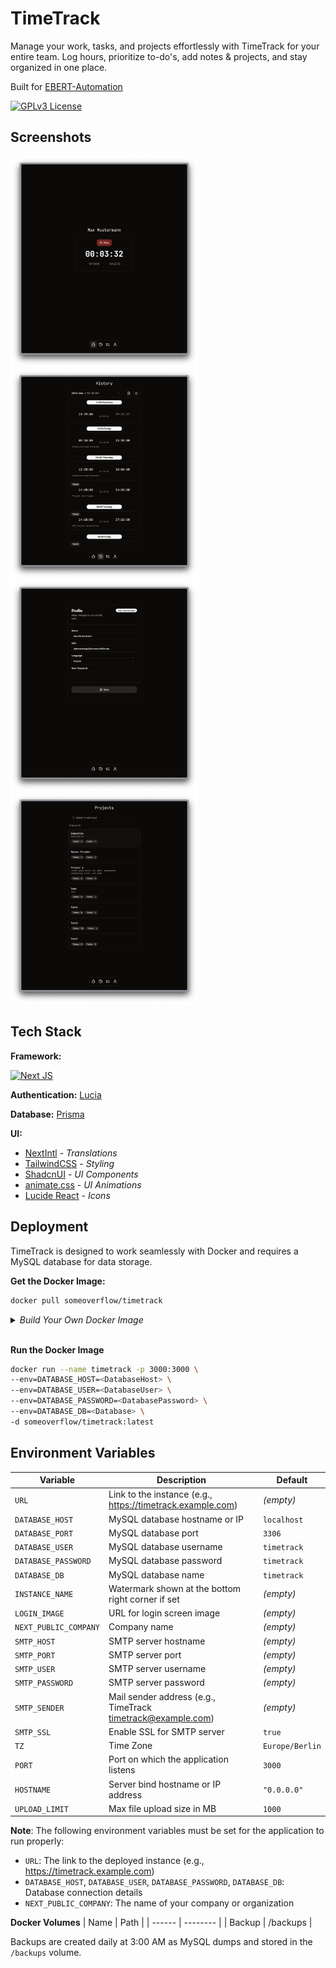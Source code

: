 # TimeTrack

Manage your work, tasks, and projects effortlessly with TimeTrack for your
entire team. Log hours, prioritize to-do's, add notes & projects, and stay
organized in one place.

Built for [EBERT-Automation](https://ebert-automation.de/)

[![GPLv3 License](https://img.shields.io/badge/License-GPL%20v3-yellow.svg)](https://opensource.org/licenses/)

## Screenshots

<div>
  <img src="https://github.com/someoverflow/timetrack/blob/e5e8f48be97b05f35e1cb0b4a276b38b82ec6204/screenshots/Home.png" width="300">
  <img src="https://github.com/someoverflow/timetrack/blob/e5e8f48be97b05f35e1cb0b4a276b38b82ec6204/screenshots/History.png" width="300">
  <img src="https://github.com/someoverflow/timetrack/blob/e5e8f48be97b05f35e1cb0b4a276b38b82ec6204/screenshots/Profile.png" width="300">
  <img src="https://github.com/someoverflow/timetrack/blob/e5e8f48be97b05f35e1cb0b4a276b38b82ec6204/screenshots/Projects.png" width="300">
</div>

## Tech Stack

**Framework:**

[![Next JS](https://img.shields.io/badge/Next-black?style=for-the-badge&logo=next.js&logoColor=white)](https://nextjs.org/)

**Authentication:** [Lucia](https://lucia-auth.com/)

**Database:** [Prisma](https://www.prisma.io/)

**UI:**

- [NextIntl](https://next-intl-docs.vercel.app/) - _Translations_
- [TailwindCSS](https://tailwindcss.com/) - _Styling_
- [ShadcnUI](https://ui.shadcn.com/) - _UI Components_
- [animate.css](https://animate.style/) - _UI Animations_
- [Lucide React](https://lucide.dev/guide/packages/lucide-react) - _Icons_

## Deployment

TimeTrack is designed to work seamlessly with Docker and requires a MySQL database for data storage.

**Get the Docker Image:**

```bash
docker pull someoverflow/timetrack
```

<details>
<summary><i>Build Your Own Docker Image</i></summary>
<br>
<pre>
docker buildx create --name somebuilder
docker buildx use somebuilder
docker buildx inspect --bootstrap
docker buildx build --platform linux/amd64,linux/arm64 -t someoverflow/timetrack:dev .
</pre>
</details>
<br>

**Run the Docker Image**

```bash
docker run --name timetrack -p 3000:3000 \
--env=DATABASE_HOST=<DatabaseHost> \
--env=DATABASE_USER=<DatabaseUser> \
--env=DATABASE_PASSWORD=<DatabasePassword> \
--env=DATABASE_DB=<Database> \
-d someoverflow/timetrack:latest
```

## Environment Variables

| Variable              | Description                                                   | Default         |
| --------------------- | ------------------------------------------------------------- | --------------- |
| `URL`                 | Link to the instance (e.g., https://timetrack.example.com)    | _(empty)_       |
| `DATABASE_HOST`       | MySQL database hostname or IP                                 | `localhost`     |
| `DATABASE_PORT`       | MySQL database port                                           | `3306`          |
| `DATABASE_USER`       | MySQL database username                                       | `timetrack`     |
| `DATABASE_PASSWORD`   | MySQL database password                                       | `timetrack`     |
| `DATABASE_DB`         | MySQL database name                                           | `timetrack`     |
| `INSTANCE_NAME`       | Watermark shown at the bottom right corner if set             | _(empty)_       |
| `LOGIN_IMAGE`         | URL for login screen image                                    | _(empty)_       |
| `NEXT_PUBLIC_COMPANY` | Company name                                                  | _(empty)_       |
| `SMTP_HOST`           | SMTP server hostname                                          | _(empty)_       |
| `SMTP_PORT`           | SMTP server port                                              | _(empty)_       |
| `SMTP_USER`           | SMTP server username                                          | _(empty)_       |
| `SMTP_PASSWORD`       | SMTP server password                                          | _(empty)_       |
| `SMTP_SENDER`         | Mail sender address (e.g., TimeTrack <timetrack@example.com>) | _(empty)_       |
| `SMTP_SSL`            | Enable SSL for SMTP server                                    | `true`          |
| `TZ`                  | Time Zone                                                     | `Europe/Berlin` |
| `PORT`                | Port on which the application listens                         | `3000`          |
| `HOSTNAME`            | Server bind hostname or IP address                            | `"0.0.0.0"`     |
| `UPLOAD_LIMIT`        | Max file upload size in MB                                    | `1000`          |

**Note**: The following environment variables must be set for the application to run properly:

- `URL`: The link to the deployed instance (e.g., https://timetrack.example.com)
- `DATABASE_HOST`, `DATABASE_USER`, `DATABASE_PASSWORD`, `DATABASE_DB`: Database connection details
- `NEXT_PUBLIC_COMPANY`: The name of your company or organization

**Docker Volumes**
| Name | Path |
| ------ | -------- |
| Backup | /backups |

Backups are created daily at 3:00 AM as MySQL dumps and stored in the `/backups` volume.
